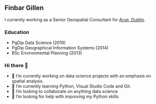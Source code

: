 ## Finbar Gillen

I currently working as a Senior Geospatial Consultant for [Arup, Dublin](https://www.arup.com/offices/ireland/dublin).

### Education

* PgDip Data Science (2019)
* PgDip Geographical Information Systems (2014)
* BSc Environmental Planning (2013)

### Hi there 👋

- 🔭 I’m currently working on data science projects with an emphasis on spatial analysis.
- 🌱 I’m currently learning Python, Visual Studio Code and Git.
- 👯 I’m looking to collaborate on anything data science
- 🤔 I’m looking for help with improving my Python skills

<!--
**fgillen01/fgillen01** is a ✨ _special_ ✨ repository because its `README.md` (this file) appears on your GitHub profile.

Here are some ideas to get you started:

- 🔭 I’m currently working on ...
- 🌱 I’m currently learning ...
- 👯 I’m looking to collaborate on ...
- 🤔 I’m looking for help with ...
- 💬 Ask me about ...
- 📫 How to reach me: ...
- 😄 Pronouns: ...
- ⚡ Fun fact: ...
-->
